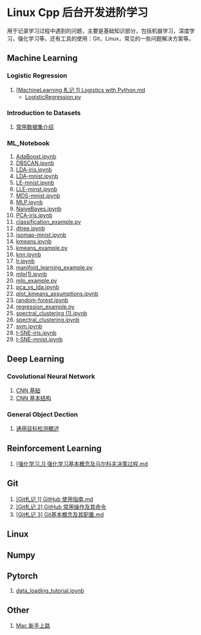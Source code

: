 # Linux Cpp 后台开发进阶学习

用于记录学习过程中遇到的问题，主要是基础知识部分，包括机器学习，深度学习，强化学习等，还有工具的使用：Git，Linux，常见的一些问题解决方案等。



## Machine Learning

### Logistic Regression

1. [[MachineLearning 札记 1\] Logistics with Python.md](https://github.com/cooldeepAI/Learning_Notes/blob/master/MachineLearning/LogisticRegression/%5BMachineLearning%20%E6%9C%AD%E8%AE%B0%201%5D%20Logistics%20with%20Python.md)
   - [LogisticRegression.py](https://github.com/cooldeepAI/Learning_Notes/blob/master/MachineLearning/LogisticRegression/LogisticRegression.py)

### Introduction to Datasets

1. [常用数据集介绍](https://github.com/cooldeepAI/Learning_Notes/blob/master/MachineLearning/Intro_datasets/%E5%B8%B8%E7%94%A8%E6%95%B0%E6%8D%AE%E9%9B%86%E4%BB%8B%E7%BB%8D.ipynb)

### ML_Notebook

1. [AdaBoost.ipynb](https://github.com/cooldeepAI/Learning_Notes/blob/master/MachineLearning/ML_Notebook/AdaBoost.ipynb)
2. [DBSCAN.ipynb](https://github.com/cooldeepAI/Learning_Notes/blob/master/MachineLearning/ML_Notebook/DBSCAN.ipynb)
3. [LDA-iris.ipynb](https://github.com/cooldeepAI/Learning_Notes/blob/master/MachineLearning/ML_Notebook/LDA-iris.ipynb)
4. [LDA-mnist.ipynb](https://github.com/cooldeepAI/Learning_Notes/blob/master/MachineLearning/ML_Notebook/LDA-mnist.ipynb)
5. [LE-mnist.ipynb](https://github.com/cooldeepAI/Learning_Notes/blob/master/MachineLearning/ML_Notebook/LE-mnist.ipynb)
6. [LLE-minst.ipynb](https://github.com/cooldeepAI/Learning_Notes/blob/master/MachineLearning/ML_Notebook/LLE-minst.ipynb)
7. [MDS-mnist.ipynb](https://github.com/cooldeepAI/Learning_Notes/blob/master/MachineLearning/ML_Notebook/MDS-mnist.ipynb)
8. [MLP.ipynb](https://github.com/cooldeepAI/Learning_Notes/blob/master/MachineLearning/ML_Notebook/MLP.ipynb)
9. [NaiveBayes.ipynb](https://github.com/cooldeepAI/Learning_Notes/blob/master/MachineLearning/ML_Notebook/NaiveBayes.ipynb)
10. [PCA-iris.ipynb](https://github.com/cooldeepAI/Learning_Notes/blob/master/MachineLearning/ML_Notebook/PCA-iris.ipynb)
11. [classification_example.py](https://github.com/cooldeepAI/Learning_Notes/blob/master/MachineLearning/ML_Notebook/classification_example.py)
12. [dtree.ipynb](https://github.com/cooldeepAI/Learning_Notes/blob/master/MachineLearning/ML_Notebook/dtree.ipynb)
13. [isomap-mnist.ipynb](https://github.com/cooldeepAI/Learning_Notes/blob/master/MachineLearning/ML_Notebook/isomap-mnist.ipynb)
14. [kmeans.ipynb](https://github.com/cooldeepAI/Learning_Notes/blob/master/MachineLearning/ML_Notebook/kmeans.ipynb)
15. [kmeans_example.py](https://github.com/cooldeepAI/Learning_Notes/blob/master/MachineLearning/ML_Notebook/kmeans_example.py)
16. [knn.ipynb](https://github.com/cooldeepAI/Learning_Notes/blob/master/MachineLearning/ML_Notebook/knn.ipynb)
17. [lr.ipynb](https://github.com/cooldeepAI/Learning_Notes/blob/master/MachineLearning/ML_Notebook/lr.ipynb)
18. [manifold_learning_example.py](https://github.com/cooldeepAI/Learning_Notes/blob/master/MachineLearning/ML_Notebook/manifold_learning_example.py)
19. [mlp(1).ipynb](https://github.com/cooldeepAI/Learning_Notes/blob/master/MachineLearning/ML_Notebook/mlp%20(1).ipynb)
20. [mlp_example.py](https://github.com/cooldeepAI/Learning_Notes/blob/master/MachineLearning/ML_Notebook/mlp_example.py)
21. [pca_vs_lda.ipynb](https://github.com/cooldeepAI/Learning_Notes/blob/master/MachineLearning/ML_Notebook/pca_vs_lda.ipynb)
22. [plot_kmeans_assumptions.ipynb](https://github.com/cooldeepAI/Learning_Notes/blob/master/MachineLearning/ML_Notebook/plot_kmeans_assumptions.ipynb)
23. [random-forest.ipynb](https://github.com/cooldeepAI/Learning_Notes/blob/master/MachineLearning/ML_Notebook/random-forest.ipynb)
24. [regression_example.py](https://github.com/cooldeepAI/Learning_Notes/blob/master/MachineLearning/ML_Notebook/regression_example.py)
25. [spectral_clustering (1).ipynb](https://github.com/cooldeepAI/Learning_Notes/blob/master/MachineLearning/ML_Notebook/spectral_clustering%20(1).ipynb)
26. [spectral_clustering.ipynb](https://github.com/cooldeepAI/Learning_Notes/blob/master/MachineLearning/ML_Notebook/spectral_clustering.ipynb)
27. [svm.ipynb](https://github.com/cooldeepAI/Learning_Notes/blob/master/MachineLearning/ML_Notebook/svm.ipynb)
28. [t-SNE-iris.ipynb](https://github.com/cooldeepAI/Learning_Notes/blob/master/MachineLearning/ML_Notebook/t-SNE-iris.ipynb)
29. [t-SNE-mnist.ipynb](https://github.com/cooldeepAI/Learning_Notes/blob/master/MachineLearning/ML_Notebook/t-SNE-mnist.ipynb)





## Deep Learning

### Covolutional Neural Network

1. [CNN 基础](https://github.com/cooldeepAI/Learning_Notes/blob/master/DeepLearning/Covolutional_Neural_Network/1_CNN_basic.md)
2. [CNN 基本结构](https://github.com/cooldeepAI/Learning_Notes/blob/master/DeepLearning/Covolutional_Neural_Network/2_CNN_basic_structure.md)

### General Object Dection

1. [通用目标检测概述](https://github.com/cooldeepAI/Learning_Notes/blob/master/DeepLearning/General_Object_Detection/%E9%80%9A%E7%94%A8%E7%9B%AE%E6%A0%87%E6%A3%80%E6%B5%8B%E6%A6%82%E8%BF%B0.md)

## Reinforcement Learning

1. [[强化学习_1\] 强化学习基本概念及马尔科夫决策过程.md](https://github.com/cooldeepAI/Learning_Notes/blob/master/ReinforcementLearning/%5B%E5%BC%BA%E5%8C%96%E5%AD%A6%E4%B9%A0_1%5D%20%E5%BC%BA%E5%8C%96%E5%AD%A6%E4%B9%A0%E5%9F%BA%E6%9C%AC%E6%A6%82%E5%BF%B5%E5%8F%8A%E9%A9%AC%E5%B0%94%E7%A7%91%E5%A4%AB%E5%86%B3%E7%AD%96%E8%BF%87%E7%A8%8B.md)



## Git

1. [[Git札记 1] GitHub 使用指南.md](https://github.com/cooldeepAI/Learning_Notes/blob/master/TecNotes/%5BGit%E6%9C%AD%E8%AE%B0%201%5D%20GitHub%20%E4%BD%BF%E7%94%A8%E6%8C%87%E5%8D%97.md)
2. [[Git札记 2] GitHub 常用操作及其命令](https://github.com/cooldeepAI/Learning_Notes/blob/master/TecNotes/%5BGit%E6%9C%AD%E8%AE%B0%202%5D%20Github%20%E5%B8%B8%E7%94%A8%E6%93%8D%E4%BD%9C%E5%8F%8A%E5%85%B6%E5%91%BD%E4%BB%A4.md)
3. [[Git札记 3\] Git基本概念及其配置.md](https://github.com/cooldeepAI/Learning_Notes/blob/master/TecNotes/%5BGit%E6%9C%AD%E8%AE%B0%203%5D%20Git%E5%9F%BA%E6%9C%AC%E6%A6%82%E5%BF%B5%E5%8F%8A%E5%85%B6%E9%85%8D%E7%BD%AE.md)





## Linux





## Numpy





## Pytorch

1. [data_loading_tutorial.ipynb](https://github.com/cooldeepAI/Learning_Notes/blob/master/Pytorch/data_loading_tutorial.ipynb)



## Other

1. [Mac 新手上路](https://github.com/cooldeepAI/Learning_Notes/blob/master/TecNotes/Mac%20%E6%96%B0%E6%89%8B%E4%B8%8A%E8%B7%AF.md)
